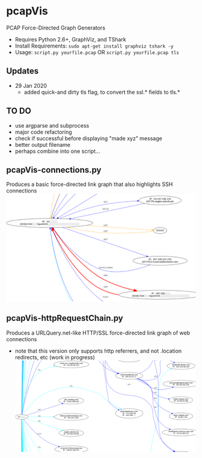 # pcapVis
PCAP Force-Directed Graph Generators
- Requires Python 2.6+, GraphViz, and TShark
- Install Requirements: ```sudo apt-get install graphviz tshark -y```
- Usage:  ```script.py yourfile.pcap``` OR ```script.py yourfile.pcap tls```

## Updates
- 29 Jan 2020
	- added quick-and dirty tls flag, to convert the ssl.* fields to tls.*
 
## TO DO
- use argparse and subprocess
- major code refactoring
- check if successful before displaying "made xyz" message
- better output filename
- perhaps combine into one script...

## pcapVis-connections.py
Produces a basic force-directed link graph that also highlights SSH connections
![pcapVis-connections.py](https://github.com/bonifield/pcapVis/blob/master/conn-snippet.PNG)

## pcapVis-httpRequestChain.py
Produces a URLQuery.net-like HTTP/SSL force-directed link graph of web connections
- note that this version only supports http referrers, and not .location redirects, etc (work in progress)
![pcapVis-httpRequestChain.py](https://github.com/bonifield/pcapVis/blob/master/chain-snippet.PNG)

